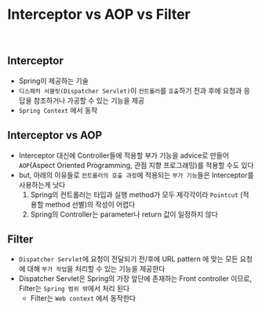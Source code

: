 # Interceptor vs AOP vs Filter

<br>

## Interceptor

- Spring이 제공하는 기술
- `디스패처 서블릿(Dispatcher Servlet)`이 `컨트롤러`를 `호출`하기 전과 후에 요청과 응답을 참조하거나 가공할 수 있는 기능을 제공
- `Spring Context` 에서 동작

## Interceptor vs AOP

- Interceptor 대신에 Controller들에 적용할 부가 기능을 advice로 만들어 `AOP`(Aspect Oriented Programming, 관점 지향 프로그래밍)를 적용할 수도 있다
- but, 아래의 이유들로 `컨트롤러의 호출 과정`에 적용되는 `부가 기능`들은 Interceptor를 사용하는게 낫다
    1. Spring의 컨트롤러는 타입과 실행 method가 모두 제각각이라 `Pointcut` (적용할 method 선별)의 작성이 어렵다
    2. Spring의 Controller는 parameter나 return 값이 일정하지 않다

## Filter

- `Dispatcher Servlet`에 요청이 전달되기 전/후에 URL pattern 에 맞는 모든 요청에 대해 `부가 작업`을 처리할 수 있는 기능을 제공한다
- Dispatcher Servlet은 Spring의 가장 앞단에 존재하는 Front controller 이므로, Filter는 `Spring 범위 밖`에서 처리 된다
  - Filter는 `Web context` 에서 동작한다

